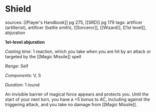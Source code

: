 # Shield
sources: [[Player's Handbook]] pg 275, [[SRD]] pg 179
tags: artificer (artillerist), artificer (battle smith), [[Sorceror]], [[Wizard]], [[1st level]], abjuration

**1st-level abjuration**

*Casting time*: 1 reaction, which you take when you are hit by an attack or targeted by the [[Magic Missile]] spell

*Range*: Self

*Components*: V, S

*Duration*: 1 round

An invisible barrier of magical force appears and protects you. Until the start of your next turn, you have a +5 bonus to AC, including against the triggering attack, and you take no damage from [[Magic Missile]].
